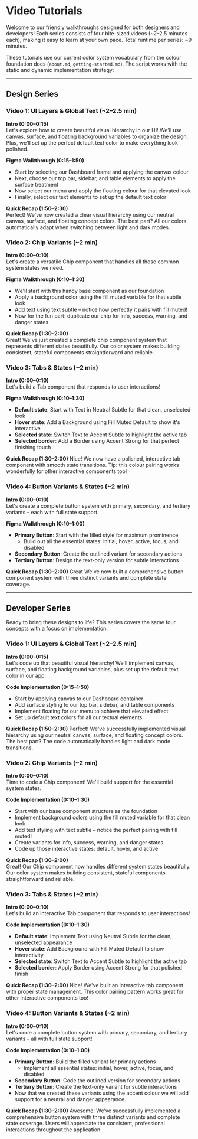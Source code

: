 # Video Tutorials

Welcome to our friendly walkthroughs designed for both designers and developers! Each series consists of four bite-sized videos (~2–2.5 minutes each), making it easy to learn at your own pace. Total runtime per series: ~9 minutes.

These tutorials use our current color system vocabulary from the colour foundation docs (`about.md`, `getting-started.md`). The script works with the static and dynamic implementation strategy:

---

## Design Series

### Video 1: UI Layers & Global Text (~2–2.5 min)

**Intro (0:00–0:15)**  
Let's explore how to create beautiful visual hierarchy in our UI! We'll use canvas, surface, and floating background variables to organize the design. Plus, we'll set up the perfect default text color to make everything look polished.

**Figma Walkthrough (0:15–1:50)**

- Start by selecting our Dashboard frame and applying the canvas colour
- Next, choose our top bar, sidebar, and table elements to apply the surface treatment
- Now select our menu and apply the floating colour for that elevated look
- Finally, select our text elements to set up the default text color

**Quick Recap (1:50–2:30)**  
Perfect! We've now created a clear visual hierarchy using our neutral canvas, surface, and floating concept colors. The best part? All our colors automatically adapt when switching between light and dark modes.

### Video 2: Chip Variants (~2 min)

**Intro (0:00–0:10)**  
Let's create a versatile Chip component that handles all those common system states we need.

**Figma Walkthrough (0:10–1:30)**

- We'll start with this handy base component as our foundation
- Apply a background color using the fill muted variable for that subtle look
- Add text using text subtle – notice how perfectly it pairs with fill muted!
- Now for the fun part: duplicate our chip for info, success, warning, and danger states

**Quick Recap (1:30–2:00)**  
Great! We've just created a complete chip component system that represents different states beautifully. Our color system makes building consistent, stateful components straightforward and reliable.

### Video 3: Tabs & States (~2 min)

**Intro (0:00–0:10)**  
Let's build a Tab component that responds to user interactions!

**Figma Walkthrough (0:10–1:30)**

- **Default state**: Start with Text in Neutral Subtle for that clean, unselected look
- **Hover state**: Add a Background using Fill Muted Default to show it's interactive
- **Selected state**: Switch Text to Accent Subtle to highlight the active tab
- **Selected border**: Add a Border using Accent Strong for that perfect finishing touch

**Quick Recap (1:30–2:00)**
Nice! We now have a polished, interactive tab component with smooth state transitions. Tip: this colour pairing works wonderfully for other interactive components too!

### Video 4: Button Variants & States (~2 min)

**Intro (0:00–0:10)**  
Let's create a complete button system with primary, secondary, and tertiary variants – each with full state support.

**Figma Walkthrough (0:10–1:00)**

- **Primary Button**: Start with the filled style for maximum prominence
  - Build out all the essential states: initial, hover, active, focus, and disabled
- **Secondary Button**: Create the outlined variant for secondary actions
- **Tertiary Button**: Design the text-only version for subtle interactions

**Quick Recap (1:30–2:00)**
Great We've now built a comprehensive button component system with three distinct variants and complete state coverage.

---

## Developer Series

Ready to bring these designs to life? This series covers the same four concepts with a focus on implementation.

### Video 1: UI Layers & Global Text (~2–2.5 min)

**Intro (0:00–0:15)**  
Let's code up that beautiful visual hierarchy! We'll implement canvas, surface, and floating background variables, plus set up the default text color in our app.

**Code Implementation (0:15–1:50)**

- Start by applying canvas to our Dashboard container
- Add surface styling to our top bar, sidebar, and table components
- Implement floating for our menu to achieve that elevated effect
- Set up default text colors for all our textual elements

**Quick Recap (1:50–2:30)**
Perfect! We've successfully implemented visual hierarchy using our neutral canvas, surface, and floating concept colors. The best part? The code automatically handles light and dark mode transitions.

### Video 2: Chip Variants (~2 min)

**Intro (0:00–0:10)**  
Time to code a Chip component! We'll build support for the essential system states.

**Code Implementation (0:10–1:30)**

- Start with our base component structure as the foundation
- Implement background colors using the fill muted variable for that clean look
- Add text styling with text subtle – notice the perfect pairing with fill muted!
- Create variants for info, success, warning, and danger states
- Code up those interactive states: default, hover, and active

**Quick Recap (1:30–2:00)**  
Great! Our Chip component now handles different system states beautifully. Our color system makes building consistent, stateful components straightforward and reliable.

### Video 3: Tabs & States (~2 min)

**Intro (0:00–0:10)**  
Let's build an interactive Tab component that responds to user interactions!

**Code Implementation (0:10–1:30)**

- **Default state**: Implement Text using Neutral Subtle for the clean, unselected appearance
- **Hover state**: Add Background with Fill Muted Default to show interactivity
- **Selected state**: Switch Text to Accent Subtle to highlight the active tab
- **Selected border**: Apply Border using Accent Strong for that polished finish

**Quick Recap (1:30–2:00)**
Nice! We've built an interactive tab component with proper state management. This color pairing pattern works great for other interactive components too!

### Video 4: Button Variants & States (~2 min)

**Intro (0:00–0:10)**  
Let's code a complete button system with primary, secondary, and tertiary variants – all with full state support!

**Code Implementation (0:10–1:00)**

- **Primary Button**: Build the filled variant for primary actions
  - Implement all essential states: initial, hover, active, focus, and disabled
- **Secondary Button**: Code the outlined version for secondary actions
- **Tertiary Button**: Create the text-only variant for subtle interactions
- Now that we created these variants using the accent colour we will add support for a neutral and danger appearance.

**Quick Recap (1:30–2:00)**
Awesome! We've successfully implemented a comprehensive button system with three distinct variants and complete state coverage. Users will appreciate the consistent, professional interactions throughout the application.
